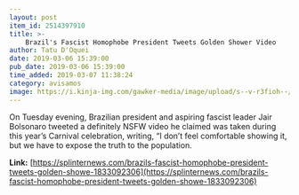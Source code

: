 ```yaml
---
layout: post
item_id: 2514397910
title: >-
    Brazil's Fascist Homophobe President Tweets Golden Shower Video
author: Tatu D'Oquei
date: 2019-03-06 15:39:00
pub_date: 2019-03-06 15:39:00
time_added: 2019-03-07 11:38:24
category: avisamos
image: https://i.kinja-img.com/gawker-media/image/upload/s--v-r3fioh--/c_fill,fl_progressive,g_center,h_900,q_80,w_1600/rewfda23u2brh9xaxgz7.jpg
---
```


On Tuesday evening, Brazilian president and aspiring fascist leader Jair Bolsonaro tweeted a definitely NSFW video he claimed was taken during this year’s Carnival celebration, writing, “I don’t feel comfortable showing it, but we have to expose the truth to the population.

**Link:** [https://splinternews.com/brazils-fascist-homophobe-president-tweets-golden-showe-1833092306](https://splinternews.com/brazils-fascist-homophobe-president-tweets-golden-showe-1833092306)


